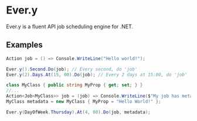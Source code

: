 # Ever.y

Ever.y is a fluent API job scheduling engine for .NET.

## Examples

```c#
Action job = () => Console.WriteLine("Hello world!");

Ever.y().Second.Do(job); // Every second, do 'job'
Ever.y(2).Days.At(15, 00).Do(job); // Every 2 days at 15:00, do 'job'
```

```c#
class MyClass { public string MyProp { get; set; } }
//...
Action<Job<MyClass>> job = (job) => Console.WriteLine($"My job has metadata: {job.Metadata.MyProp}");
MyClass metadata = new MyClass { MyProp = "Hello World!" };

Ever.y(DayOfWeek.Thursday).At(4, 00).Do(job, metadata);
```
